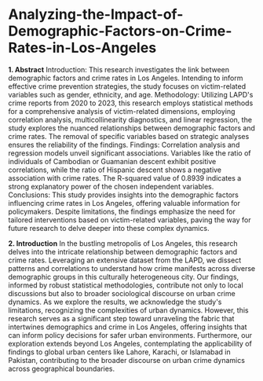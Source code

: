 # Analyzing-the-Impact-of-Demographic-Factors-on-Crime-Rates-in-Los-Angeles



**1. Abstract**
Introduction: This research investigates the link between demographic factors and crime rates in Los Angeles. Intending to inform effective crime prevention strategies, the study focuses on victim-related variables such as gender, ethnicity, and age.
Methodology: Utilizing LAPD's crime reports from 2020 to 2023, this research employs statistical methods for a comprehensive analysis of victim-related dimensions, employing correlation analysis, multicollinearity diagnostics, and linear regression, the study explores the nuanced relationships between demographic factors and crime rates. The removal of specific variables based on strategic analyses ensures the reliability of the findings.
Findings: Correlation analysis and regression models unveil significant associations. Variables like the ratio of individuals of Cambodian or Guamanian descent exhibit positive correlations, while the ratio of Hispanic descent shows a negative association with crime rates. The R-squared value of 0.8939 indicates a strong explanatory power of the chosen independent variables.
Conclusions: This study provides insights into the demographic factors influencing crime rates in Los Angeles, offering valuable information for policymakers. Despite limitations, the findings emphasize the need for tailored interventions based on victim-related variables, paving the way for future research to delve deeper into these complex dynamics.


**2. Introduction**
In the bustling metropolis of Los Angeles, this research delves into the intricate relationship between demographic factors and crime rates. Leveraging an extensive dataset from the LAPD, we dissect patterns and correlations to understand how crime manifests across diverse demographic groups in this culturally heterogeneous city. Our findings, informed by robust statistical methodologies, contribute not only to local discussions but also to broader sociological discourse on urban crime dynamics. As we explore the results, we acknowledge the study's limitations, recognizing the complexities of urban dynamics. However, this research serves as a significant step toward unraveling the fabric that intertwines demographics and crime in Los Angeles, offering insights that can inform policy decisions for safer urban environments. Furthermore, our exploration extends beyond Los Angeles, contemplating the applicability of findings to global urban centers like Lahore, Karachi, or Islamabad in Pakistan, contributing to the broader discourse on urban crime dynamics across geographical boundaries.

